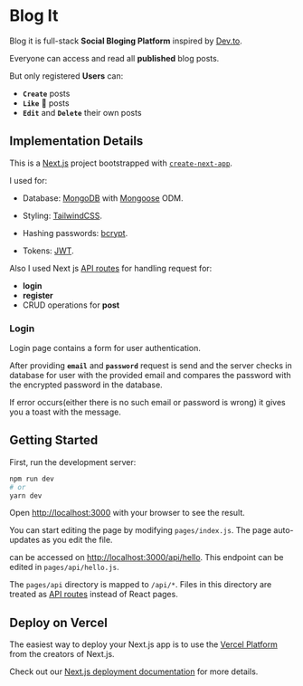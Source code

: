# Blog It

Blog it is full-stack **Social Bloging Platform** inspired by [Dev.to](https://dev.to/).

Everyone can access and read all **published** blog posts.

But only registered **Users** can:

- **`Create`** posts
- **`Like`** 💞 posts
- **`Edit`** and **`Delete`** their own posts

## Implementation Details

This is a [Next.js](https://nextjs.org/) project bootstrapped with [`create-next-app`](https://github.com/vercel/next.js/tree/canary/packages/create-next-app).

I used for:

- Database: [MongoDB](https://www.mongodb.com/) with [Mongoose](https://mongoosejs.com/) ODM.

- Styling: [TailwindCSS](https://tailwindcss.com/).

- Hashing passwords: [bcrypt](https://www.npmjs.com/package/bcrypt).

- Tokens: [JWT](https://www.npmjs.com/package/jsonwebtoken).

Also I used Next js [API routes](https://nextjs.org/docs/api-routes/introduction) for handling request for:

- **login**
- **register**
- CRUD operations for **post**

### Login

Login page contains a form for user authentication.

After providing **`email`** and **`password`** request is send and the server checks in database for user with the provided email and compares the password with the encrypted password in the database.

If error occurs(either there is no such email or password is wrong) it gives you a toast with the message.

## Getting Started

First, run the development server:

```bash
npm run dev
# or
yarn dev
```

Open [http://localhost:3000](http://localhost:3000) with your browser to see the result.

You can start editing the page by modifying `pages/index.js`. The page auto-updates as you edit the file.

can be accessed on [http://localhost:3000/api/hello](http://localhost:3000/api/hello). This endpoint can be edited in `pages/api/hello.js`.

The `pages/api` directory is mapped to `/api/*`. Files in this directory are treated as [API routes](https://nextjs.org/docs/api-routes/introduction) instead of React pages.

## Deploy on Vercel

The easiest way to deploy your Next.js app is to use the [Vercel Platform](https://vercel.com/new?utm_medium=default-template&filter=next.js&utm_source=create-next-app&utm_campaign=create-next-app-readme) from the creators of Next.js.

Check out our [Next.js deployment documentation](https://nextjs.org/docs/deployment) for more details.
